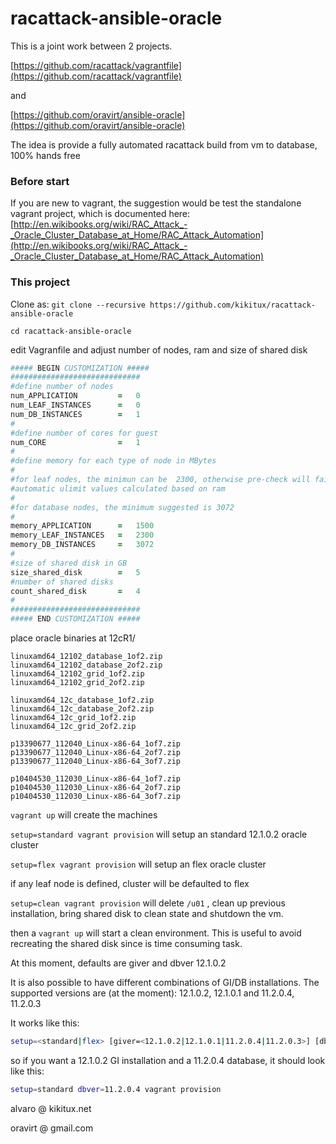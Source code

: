 racattack-ansible-oracle
========================

This is a joint work between 2 projects.

[https://github.com/racattack/vagrantfile](https://github.com/racattack/vagrantfile)

and

[https://github.com/oravirt/ansible-oracle](https://github.com/oravirt/ansible-oracle)

The idea is provide a fully automated racattack build from vm to database, 100% hands free



### Before start

If you are new to vagrant, the suggestion would be test the standalone vagrant project, which is documented here:
[http://en.wikibooks.org/wiki/RAC_Attack_-_Oracle_Cluster_Database_at_Home/RAC_Attack_Automation](http://en.wikibooks.org/wiki/RAC_Attack_-_Oracle_Cluster_Database_at_Home/RAC_Attack_Automation)

### This project

Clone as:
`git clone --recursive https://github.com/kikitux/racattack-ansible-oracle`

`cd racattack-ansible-oracle`

edit Vagranfile and adjust number of nodes, ram and size of shared disk


```ruby
##### BEGIN CUSTOMIZATION #####
#############################
#define number of nodes
num_APPLICATION         =   0
num_LEAF_INSTANCES      =   0
num_DB_INSTANCES        =   1
#
#define number of cores for guest
num_CORE                =   1
#
#define memory for each type of node in MBytes
#
#for leaf nodes, the minimun can be  2300, otherwise pre-check will fail for
#automatic ulimit values calculated based on ram
#
#for database nodes, the minimum suggested is 3072
#
memory_APPLICATION      =   1500
memory_LEAF_INSTANCES   =   2300
memory_DB_INSTANCES     =   3072
#        
#size of shared disk in GB
size_shared_disk        =   5
#number of shared disks
count_shared_disk       =   4
#
#############################
##### END CUSTOMIZATION #####
```

place oracle binaries at 12cR1/

    linuxamd64_12102_database_1of2.zip
    linuxamd64_12102_database_2of2.zip
    linuxamd64_12102_grid_1of2.zip
    linuxamd64_12102_grid_2of2.zip

    linuxamd64_12c_database_1of2.zip
    linuxamd64_12c_database_2of2.zip
    linuxamd64_12c_grid_1of2.zip
    linuxamd64_12c_grid_2of2.zip

    p13390677_112040_Linux-x86-64_1of7.zip
    p13390677_112040_Linux-x86-64_2of7.zip
    p13390677_112040_Linux-x86-64_3of7.zip
  
    p10404530_112030_Linux-x86-64_1of7.zip
    p10404530_112030_Linux-x86-64_2of7.zip
    p10404530_112030_Linux-x86-64_3of7.zip




`vagrant up` will create the machines

`setup=standard vagrant provision` will setup an standard 12.1.0.2 oracle cluster

`setup=flex vagrant provision` will setup an flex oracle cluster

if any leaf node is defined, cluster will be defaulted to flex

`setup=clean vagrant provision` will delete `/u01` , clean up previous installation, bring shared disk to clean state and shutdown the vm.

then a `vagrant up` will start a clean environment. This is useful to avoid recreating the shared disk since is time consuming task.

At this moment, defaults are giver and dbver 12.1.0.2

It is also possible to have different combinations of GI/DB installations. 
The supported versions are (at the moment): 12.1.0.2, 12.1.0.1 and 11.2.0.4, 11.2.0.3

It works like this:

```bash
setup=<standard|flex> [giver=<12.1.0.2|12.1.0.1|11.2.0.4|11.2.0.3>] [dbver=<12.1.0.2|12.1.0.1|11.2.0.4|11.2.0.3>] vagrant provision
```

so if you want a 12.1.0.2 GI installation and a 11.2.0.4 database, it should look like this:

```bash
setup=standard dbver=11.2.0.4 vagrant provision
```



alvaro @ kikitux.net

oravirt @ gmail.com

